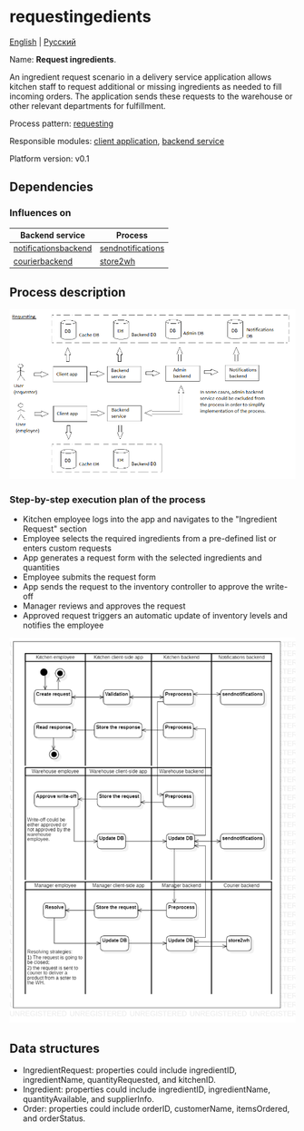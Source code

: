 # requestingedients

[English](requestingedients.md) | [Русский](requestingedients.ru.md)

Name: **Request ingredients**.

An ingredient request scenario in a delivery service application allows kitchen staff to request additional or missing ingredients as needed to fill incoming orders.
The application sends these requests to the warehouse or other relevant departments for fulfillment.

Process pattern: [requesting](../../processpatterns/requesting.md)

Responsible modules: [client application](../../frontend/kitchenclient.md), [backend service](../../backend/kitchenbackend.md)

Platform version: v0.1

## Dependencies

### Influences on

| Backend service | Process |
| --- | ---- |
| [notificationsbackend](../../backend/notificationsbackend.md) | [sendnotifications](../notificationsbackend/sendnotifications.md) |
| [courierbackend](../../backend/courierbackend.md) | [store2wh](../delivering/store2wh.md) |

## Process description

![requesting_overall](../../img/processpatterns/requesting_overall.png)

### Step-by-step execution plan of the process

- Kitchen employee logs into the app and navigates to the "Ingredient Request" section
- Employee selects the required ingredients from a pre-defined list or enters custom requests
- App generates a request form with the selected ingredients and quantities
- Employee submits the request form
- App sends the request to the inventory controller to approve the write-off
- Manager reviews and approves the request
- Approved request triggers an automatic update of inventory levels and notifies the employee

![kitchen.requestingredients](../../img/activitydiagrams/kitchen.requestingredients.png)

## Data structures

- IngredientRequest: properties could include ingredientID, ingredientName, quantityRequested, and kitchenID.
- Ingredient: properties could include ingredientID, ingredientName, quantityAvailable, and supplierInfo.
- Order: properties could include orderID, customerName, itemsOrdered, and orderStatus.
